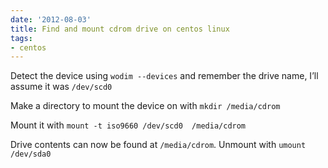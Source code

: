 ```yaml
---
date: '2012-08-03'
title: Find and mount cdrom drive on centos linux
tags: 
- centos
---
```

<p>Detect the device using <code>wodim --devices</code> and remember the drive name, I&#8217;ll assume it was <code>/dev/scd0</code></p>

<p>Make a directory to mount the device on with <code>mkdir /media/cdrom</code></p>

<p>Mount it with <code>mount -t iso9660 /dev/scd0  /media/cdrom</code></p>

<p>Drive contents can now be found at <code>/media/cdrom</code>. Unmount with <code>umount /dev/sda0</code></p>
